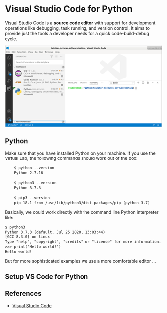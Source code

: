 # Visual Studio Code for Python

Visual Studio Code is a **source code editor** with support for development operations like debugging, 
task running, and version control. 
It aims to provide just the tools a developer needs for a quick code-build-debug cycle.

![Visual Studio Code](figures/VS-Code.png)

## Python 

Make sure that you have installed Python on your machine. If you use the Virtual Lab,
the following commands should work out of the box:
```    
    $ python --version 
    Python 2.7.16

    $ python3 --version 
    Python 3.7.3

    $ pip3 --version	
    pip 18.1 from /usr/lib/python3/dist-packages/pip (python 3.7)
```

Basically, we could work directly with the command line Python interpreter like:
```    
$ python3
Python 3.7.3 (default, Jul 25 2020, 13:03:44) 
[GCC 8.3.0] on linux
Type "help", "copyright", "credits" or "license" for more information.
>>> print('Hello world!')
Hello world!
```    
But for more sophisticated examples we use a more comfortable editor ...
 
## Setup VS Code for Python





## References
* [Visual Studio Code](https://code.visualstudio.com/)
